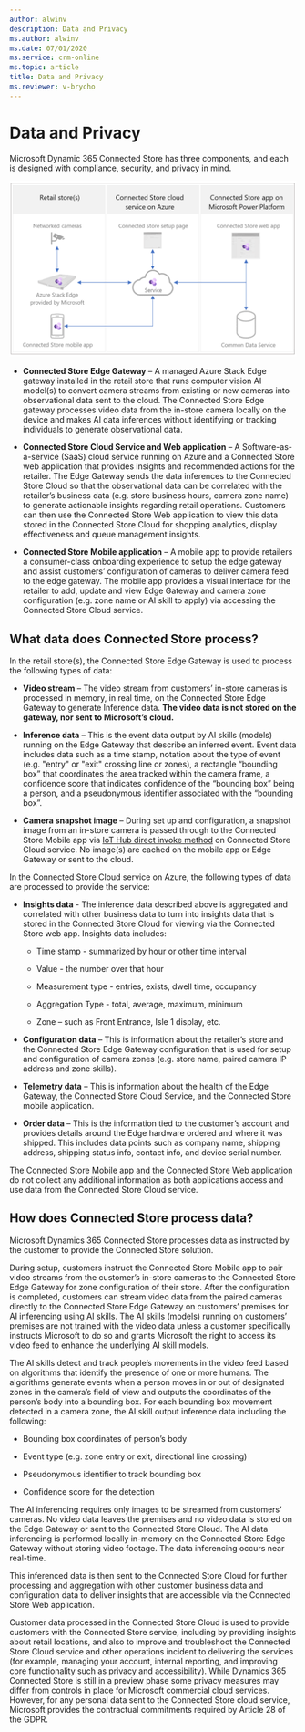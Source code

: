```yaml
---
author: alwinv
description: Data and Privacy
ms.author: alwinv
ms.date: 07/01/2020
ms.service: crm-online
ms.topic: article
title: Data and Privacy
ms.reviewer: v-brycho
---
```


# Data and Privacy

Microsoft Dynamic 365 Connected Store has three components, and each is designed with compliance, security, and privacy in mind. 

![Illustration of retail store, Azure cloud service and Power Platorm components](media/how-cs-works.PNG "Illustration of retail store, Azure cloud service and Power Platorm components")

- **Connected Store Edge Gateway** – A managed Azure Stack Edge gateway installed in the retail store that runs computer vision AI model(s) to convert camera streams from existing or new cameras into observational data sent to the cloud. The Connected Store Edge gateway processes video data from the in-store camera locally on the device and makes AI data inferences without identifying or tracking individuals to generate observational data.

- **Connected Store Cloud Service and Web application** – A  Software-as-a-service (SaaS) cloud service running on Azure and a Connected Store web application that  provides insights and recommended actions for the retailer. The Edge Gateway sends the data inferences to the Connected Store Cloud so that the observational data can be correlated with the retailer’s business data (e.g. store business hours, camera zone name) to generate actionable insights regarding retail operations.  Customers can then use the Connected Store Web application to view this data stored in the Connected Store Cloud for shopping analytics, display effectiveness and queue management insights. 

- **Connected Store Mobile application** – A mobile app to provide retailers a consumer-class onboarding experience to setup the edge gateway and  assist customers’ configuration of cameras to deliver camera feed to the edge gateway. The mobile app provides a visual interface for the retailer to add, update and view Edge Gateway and camera zone configuration (e.g. zone name or AI skill to apply) via accessing the Connected Store Cloud service.


## What data does Connected Store process?  

In the retail store(s), the Connected Store Edge Gateway is used to process the following types of data:

- **Video stream** – The video stream from customers’ in-store cameras is processed in memory, in real time, on the Connected Store Edge Gateway to generate Inference data. **The video data is not stored on the gateway, nor sent to Microsoft’s cloud.**

- **Inference data** – This is the event data output by AI skills (models) running on the Edge Gateway that describe an inferred event. Event data includes data such as a time stamp, notation about the type of event (e.g. "entry" or "exit" crossing line or zones), a rectangle “bounding box” that coordinates the area tracked within the camera frame, a confidence score that indicates confidence of the “bounding box” being a person, and a pseudonymous identifier associated with the “bounding box”. 

- **Camera snapshot image** – During set up and configuration, a snapshot image from an in-store camera is passed through to the Connected Store Mobile app  via [IoT Hub direct invoke method](https://docs.microsoft.com/azure/iot-hub/iot-hub-devguide-direct-methods) on Connected Store Cloud service. No image(s) are cached on the mobile app or Edge Gateway or sent to the cloud. 
 
In the Connected Store Cloud service on Azure, the following types of data are processed to provide the service:

- **Insights data** - The inference data described above is aggregated and correlated with other business data to turn into insights data that is stored in the Connected Store Cloud for viewing via the Connected Store web app. Insights data includes: 

   - Time stamp - summarized by hour or other time interval

   - Value - the number over that hour

   - Measurement type - entries, exists, dwell time, occupancy

   - Aggregation Type - total, average, maximum, minimum

   - Zone – such as Front Entrance, Isle 1 display, etc.

- **Configuration data** – This is information about the retailer’s store and the Connected Store Edge Gateway configuration that is used for setup and configuration of camera zones (e.g. store name, paired camera IP address and zone skills). 

- **Telemetry data** – This is information about the health of the Edge Gateway, the Connected Store Cloud Service, and the Connected Store mobile application. 

- **Order data** – This is the information tied to the customer’s account and provides details around the Edge hardware ordered and where it was shipped.  This includes data points such as company name, shipping address, shipping status info, contact info, and device serial number.

The Connected Store Mobile app and the Connected Store Web application do not collect any additional information as both applications access and use data from the Connected Store Cloud service. 

## How does Connected Store process data?

Microsoft Dynamics 365 Connected Store processes data as instructed by the customer to provide the Connected Store solution.  

During setup, customers instruct the Connected Store Mobile app to pair video streams from the customer’s in-store cameras to the Connected Store Edge Gateway for zone configuration of their store. After the configuration is completed, customers can stream video data from the paired cameras  directly to the Connected Store Edge Gateway on customers’ premises for AI inferencing using AI skills. The AI skills (models) running on customers’ premises are not trained with the video data unless a customer specifically instructs Microsoft to do so and grants Microsoft the right to access its video feed to enhance the underlying AI skill models.

The AI skills detect and track people’s movements in the video feed based on algorithms that identify the presence of one or more humans. The algorithms generate events when a person moves in or out of designated zones in the camera’s field of view and outputs the coordinates of the person’s body into a bounding box. For each bounding box movement detected in a camera zone, the AI skill output inference data including the following:

- Bounding box coordinates of person’s body

- Event type (e.g. zone entry or exit, directional line crossing)

- Pseudonymous identifier to track bounding box 

- Confidence score for the detection 

The AI inferencing requires only images to be streamed from customers’ cameras.  No video data leaves the premises and no video data is stored on the Edge Gateway  or sent to the Connected Store Cloud. The AI data inferencing is performed locally in-memory on the Connected Store Edge Gateway without storing video footage. The data inferencing occurs near real-time. 

This inferenced data is then sent to the Connected Store Cloud for further processing and aggregation with other customer business data and configuration data to deliver insights that are accessible via the Connected Store Web application.  

Customer data processed in the Connected Store Cloud is used to provide customers with the Connected Store service, including by providing insights about retail locations, and also to improve and troubleshoot the Connected Store Cloud service and other operations incident to delivering the services (for example, managing your account, internal reporting, and improving core functionality such as privacy and accessibility). While Dynamics 365 Connected Store is still in a preview phase some privacy measures may differ from controls in place for Microsoft commercial cloud services. However, for any personal data sent to the Connected Store cloud service, Microsoft provides the contractual commitments required by Article 28 of the GDPR.



